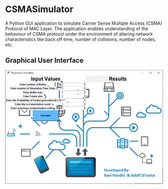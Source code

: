 # CSMASimulator

A Python GUI application to simulate Carrier Sense Multiple Access (CSMA) Protocol of MAC Layer. The application enables understanding of the behaviour of CSMA protocol under the environment of altering network characteristics like back off time, number of collisions, number of nodes, etc.

## Graphical User Interface

![System Design](https://github.com/adolfdcosta91/CSMASimulator/blob/master/GitHub/CSMA.png)

